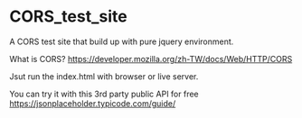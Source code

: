 # CORS_test_site

A CORS test site that build up with pure jquery environment.

What is CORS?
https://developer.mozilla.org/zh-TW/docs/Web/HTTP/CORS

Jsut run the index.html with browser or live server.

You can try it with this 3rd party public API for free
https://jsonplaceholder.typicode.com/guide/